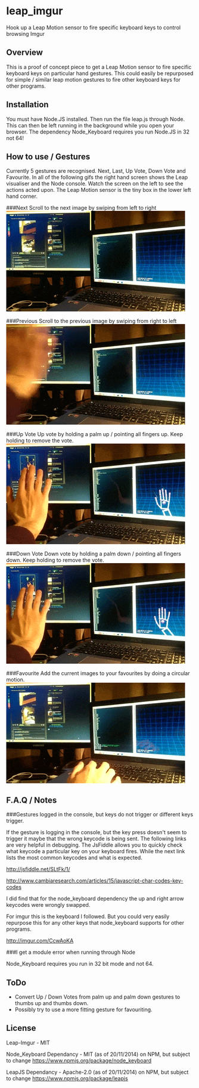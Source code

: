 leap_imgur
==========

Hook up a Leap Motion sensor to fire specific keyboard keys to control browsing Imgur

## Overview
This is a proof of concept piece to get a Leap Motion sensor to fire specific keyboard keys on particular hand gestures. 
This could easily be repurposed for simple / similar leap motion gestures to fire other keyboard keys for other programs.

## Installation
You must have Node.JS installed. Then run the file leap.js through Node. This can then be left running in the background while you open your browser.
The dependency Node_Keyboard requires you run Node.JS in 32 not 64! 

## How to use / Gestures
Currently 5 gestures are recognised. Next, Last, Up Vote, Down Vote and Favourite. In all of the following gifs the right hand screen shows the Leap visualiser and the Node console. Watch the screen on the left to see the actions acted upon. The Leap Motion sensor is the tiny box in the lower left hand corner. 

###Next
Scroll to the next image by swiping from left to right
![alt tag](https://raw.githubusercontent.com/MaxGiting/leap_imgur/master/example_gestures/right_swipe.gif)

###Previous
Scroll to the previous image by swiping from right to left
![alt tag](https://raw.githubusercontent.com/MaxGiting/leap_imgur/master/example_gestures/left_swipe.gif)

###Up Vote
Up vote by holding a palm up / pointing all fingers up. Keep holding to remove the vote.
![alt tag](https://raw.githubusercontent.com/MaxGiting/leap_imgur/master/example_gestures/up_vote.gif)

###Down Vote
Down vote by holding a palm down / pointing all fingers down. Keep holding to remove the vote.
![alt tag](https://raw.githubusercontent.com/MaxGiting/leap_imgur/master/example_gestures/down_vote.gif)

###Favourite
Add the current images to your favourites by doing a circular motion.
![alt tag](https://raw.githubusercontent.com/MaxGiting/leap_imgur/master/example_gestures/favourite.gif)

## F.A.Q / Notes
###Gestures logged in the console, but keys do not trigger or different keys trigger.

If the gesture is logging in the console, but the key press doesn't seem to trigger it maybe that the wrong keycode is being sent.
The following links are very helpful in debugging. The JsFiddle allows you to quickly check what keycode a particular key on your keyboard fires.
While the next link lists the most common keycodes and what is expected.

http://jsfiddle.net/SLtFk/1/

http://www.cambiaresearch.com/articles/15/javascript-char-codes-key-codes

I did find that for the node_keyboard dependency the up and right arrow keycodes were wrongly swapped.

For imgur this is the keyboard I followed. But you could very easily repurpose this for any other keys that node_keyboard supports for other programs.

http://imgur.com/CcwAoKA


###I get a module error when running through Node

Node_Keyboard requires you run in 32 bit mode and not 64.

## ToDo
- Convert Up / Down Votes from palm up and palm down gestures to thumbs up and thumbs down.
- Possibly try to use a more fitting gesture for favouriting.

## License
Leap-Imgur - MIT

Node_Keyboard Dependancy - MIT (as of 20/11/2014) on NPM, but subject to change
https://www.npmjs.org/package/node_keyboard

LeapJS Dependancy - Apache-2.0 (as of 20/11/2014) on NPM, but subject to change
https://www.npmjs.org/package/leapjs